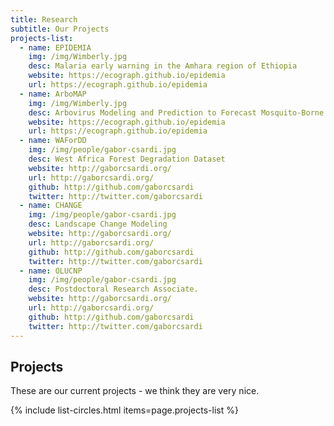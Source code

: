 ```yaml
---
title: Research
subtitle: Our Projects
projects-list:
  - name: EPIDEMIA
    img: /img/Wimberly.jpg
    desc: Malaria early warning in the Amhara region of Ethiopia
    website: https://ecograph.github.io/epidemia
    url: https://ecograph.github.io/epidemia
  - name: ArboMAP
    img: /img/Wimberly.jpg
    desc: Arbovirus Modeling and Prediction to Forecast Mosquito-Borne Disease Outbreaks
    website: https://ecograph.github.io/epidemia
    url: https://ecograph.github.io/epidemia
  - name: WAForDD
    img: /img/people/gabor-csardi.jpg
    desc: West Africa Forest Degradation Dataset
    website: http://gaborcsardi.org/
    url: http://gaborcsardi.org/
    github: http://github.com/gaborcsardi
    twitter: http://twitter.com/gaborcsardi
  - name: CHANGE
    img: /img/people/gabor-csardi.jpg
    desc: Landscape Change Modeling
    website: http://gaborcsardi.org/
    url: http://gaborcsardi.org/
    github: http://github.com/gaborcsardi
    twitter: http://twitter.com/gaborcsardi
  - name: OLUCNP
    img: /img/people/gabor-csardi.jpg
    desc: Postdoctoral Research Associate.
    website: http://gaborcsardi.org/
    url: http://gaborcsardi.org/
    github: http://github.com/gaborcsardi
    twitter: http://twitter.com/gaborcsardi
---
```


## Projects

These are our current projects - we think they are very nice.

{% include list-circles.html items=page.projects-list %}

